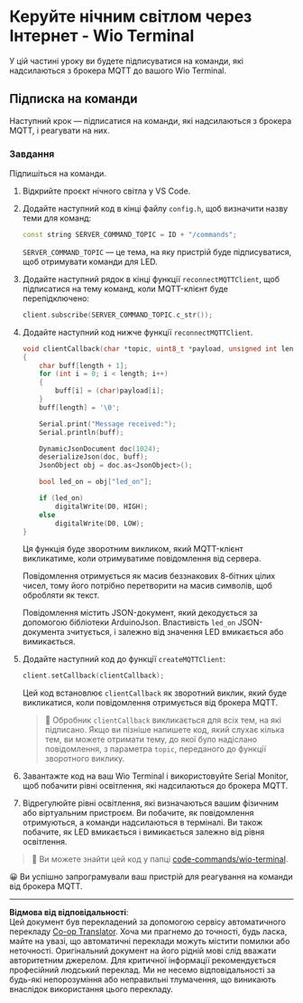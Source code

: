 <!--
CO_OP_TRANSLATOR_METADATA:
{
  "original_hash": "6754c915dae64ba70fcd5e52c37f3adf",
  "translation_date": "2025-08-28T17:10:45+00:00",
  "source_file": "1-getting-started/lessons/4-connect-internet/wio-terminal-commands.md",
  "language_code": "uk"
}
-->
# Керуйте нічним світлом через Інтернет - Wio Terminal

У цій частині уроку ви будете підписуватися на команди, які надсилаються з брокера MQTT до вашого Wio Terminal.

## Підписка на команди

Наступний крок — підписатися на команди, які надсилаються з брокера MQTT, і реагувати на них.

### Завдання

Підпишіться на команди.

1. Відкрийте проєкт нічного світла у VS Code.

1. Додайте наступний код в кінці файлу `config.h`, щоб визначити назву теми для команд:

    ```cpp
    const string SERVER_COMMAND_TOPIC = ID + "/commands";
    ```

    `SERVER_COMMAND_TOPIC` — це тема, на яку пристрій буде підписуватися, щоб отримувати команди для LED.

1. Додайте наступний рядок в кінці функції `reconnectMQTTClient`, щоб підписатися на тему команд, коли MQTT-клієнт буде перепідключено:

    ```cpp
    client.subscribe(SERVER_COMMAND_TOPIC.c_str());
    ```

1. Додайте наступний код нижче функції `reconnectMQTTClient`.

    ```cpp
    void clientCallback(char *topic, uint8_t *payload, unsigned int length)
    {
        char buff[length + 1];
        for (int i = 0; i < length; i++)
        {
            buff[i] = (char)payload[i];
        }
        buff[length] = '\0';
    
        Serial.print("Message received:");
        Serial.println(buff);
    
        DynamicJsonDocument doc(1024);
        deserializeJson(doc, buff);
        JsonObject obj = doc.as<JsonObject>();
    
        bool led_on = obj["led_on"];
    
        if (led_on)
            digitalWrite(D0, HIGH);
        else
            digitalWrite(D0, LOW);
    }
    ```

    Ця функція буде зворотним викликом, який MQTT-клієнт викликатиме, коли отримуватиме повідомлення від сервера.

    Повідомлення отримується як масив беззнакових 8-бітних цілих чисел, тому його потрібно перетворити на масив символів, щоб обробляти як текст.

    Повідомлення містить JSON-документ, який декодується за допомогою бібліотеки ArduinoJson. Властивість `led_on` JSON-документа зчитується, і залежно від значення LED вмикається або вимикається.

1. Додайте наступний код до функції `createMQTTClient`:

    ```cpp
    client.setCallback(clientCallback);
    ```

    Цей код встановлює `clientCallback` як зворотний виклик, який буде викликатися, коли повідомлення отримується від брокера MQTT.

    > 💁 Обробник `clientCallback` викликається для всіх тем, на які підписано. Якщо ви пізніше напишете код, який слухає кілька тем, ви можете отримати тему, до якої було надіслано повідомлення, з параметра `topic`, переданого до функції зворотного виклику.

1. Завантажте код на ваш Wio Terminal і використовуйте Serial Monitor, щоб побачити рівні освітлення, які надсилаються до брокера MQTT.

1. Відрегулюйте рівні освітлення, які визначаються вашим фізичним або віртуальним пристроєм. Ви побачите, як повідомлення отримуються, а команди надсилаються в терміналі. Ви також побачите, як LED вмикається і вимикається залежно від рівня освітлення.

> 💁 Ви можете знайти цей код у папці [code-commands/wio-terminal](../../../../../1-getting-started/lessons/4-connect-internet/code-commands/wio-terminal).

😀 Ви успішно запрограмували ваш пристрій для реагування на команди від брокера MQTT.

---

**Відмова від відповідальності**:  
Цей документ був перекладений за допомогою сервісу автоматичного перекладу [Co-op Translator](https://github.com/Azure/co-op-translator). Хоча ми прагнемо до точності, будь ласка, майте на увазі, що автоматичні переклади можуть містити помилки або неточності. Оригінальний документ на його рідній мові слід вважати авторитетним джерелом. Для критичної інформації рекомендується професійний людський переклад. Ми не несемо відповідальності за будь-які непорозуміння або неправильні тлумачення, що виникають внаслідок використання цього перекладу.